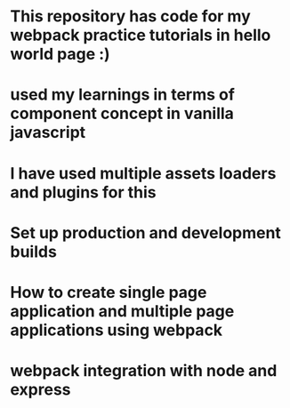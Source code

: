 # This repository has code for my webpack practice tutorials in hello world page :)

# used my learnings in terms of component concept in vanilla javascript 

# I have used multiple assets loaders and plugins for this

# Set up production and development builds

# How to create single page application and multiple page applications using webpack

# webpack integration with node and express